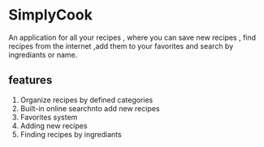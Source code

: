 # SimplyCook
An application for all your recipes , where you can save new recipes , find recipes from the internet ,add them to your favorites and search by ingrediants or name.

## features
1. Organize recipes by defined categories
2. Built-in online searchnto add new recipes
3. Favorites system
4. Adding new recipes
5. Finding recipes by ingrediants
